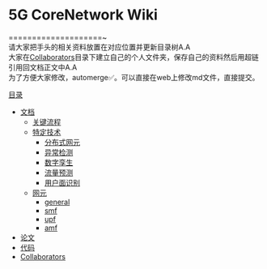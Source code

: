 # 5G CoreNetwork Wiki  
====================~  
请大家把手头的相关资料放置在对应位置并更新目录树A.A  
大家在[Collaborators](Collaborators)目录下建立自己的个人文件夹，保存自己的资料然后用超链引用回文档正文中A.A  
为了方便大家修改，automerge✅。可以直接在web上修改md文件，直接提交。


[目录](README.md)
  - [文档](文档)
    - [关键流程](文档/关键流程)
    - [特定技术](文档/特定技术)
      - [分布式网元](文档/特定技术/分布式网元)
      - [异常检测](文档/特定技术/异常检测)
      - [数字孪生](文档/特定技术/数字孪生)
      - [流量预测](文档/特定技术/流量预测)
      - [用户面识别](文档/特定技术/用户面识别)
    - [网元](文档/网元)
      - [general](文档/网元/general/menu.md)
      - [smf](文档/网元/smf/menu.md)
      - [upf](文档/网元/upf/menu.md)
      - [amf](文档/amf/menu.md)
  - [论文](论文)
  - [代码](代码)
  - [Collaborators](Collaborators)
